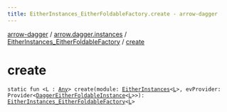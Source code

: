 ```yaml
---
title: EitherInstances_EitherFoldableFactory.create - arrow-dagger
---
```


[arrow-dagger](../../index.html) / [arrow.dagger.instances](../index.html) / [EitherInstances_EitherFoldableFactory](index.html) / [create](./create.html)

# create

`static fun <L : `[`Any`](https://kotlinlang.org/api/latest/jvm/stdlib/kotlin/-any/index.html)`> create(module: `[`EitherInstances`](../-either-instances/index.html)`<`[`L`](create.html#L)`>, evProvider: Provider<`[`DaggerEitherFoldableInstance`](../-dagger-either-foldable-instance/index.html)`<`[`L`](create.html#L)`>>): `[`EitherInstances_EitherFoldableFactory`](index.html)`<`[`L`](create.html#L)`>`